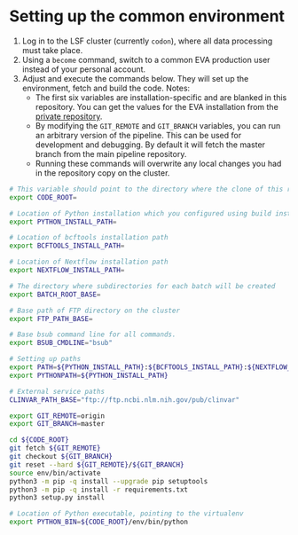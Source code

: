 # Setting up the common environment

1. Log in to the LSF cluster (currently `codon`), where all data processing must take place.
1. Using a `become` command, switch to a common EVA production user instead of your personal account.
1. Adjust and execute the commands below. They will set up the environment, fetch and build the code. Notes:
    - The first six variables are installation-specific and are blanked in this repository. You can get the values for the EVA installation from the [private repository](https://github.com/EBIvariation/configuration/blob/master/open-targets-configuration.md).
    - By modifying the `GIT_REMOTE` and `GIT_BRANCH` variables, you can run an arbitrary version of the pipeline. This can be used for development and debugging. By default it will fetch the master branch from the main pipeline repository.
    - Running these commands will overwrite any local changes you had in the repository copy on the cluster.

```bash
# This variable should point to the directory where the clone of this repository is located on the cluster
export CODE_ROOT=

# Location of Python installation which you configured using build instructions
export PYTHON_INSTALL_PATH=

# Location of bcftools installation path
export BCFTOOLS_INSTALL_PATH=

# Location of Nextflow installation path
export NEXTFLOW_INSTALL_PATH=

# The directory where subdirectories for each batch will be created
export BATCH_ROOT_BASE=

# Base path of FTP directory on the cluster
export FTP_PATH_BASE=

# Base bsub command line for all commands.
export BSUB_CMDLINE="bsub"

# Setting up paths
export PATH=${PYTHON_INSTALL_PATH}:${BCFTOOLS_INSTALL_PATH}:${NEXTFLOW_INSTALL_PATH}:$PATH
export PYTHONPATH=${PYTHON_INSTALL_PATH}

# External service paths
CLINVAR_PATH_BASE="ftp://ftp.ncbi.nlm.nih.gov/pub/clinvar"

export GIT_REMOTE=origin
export GIT_BRANCH=master

cd ${CODE_ROOT}
git fetch ${GIT_REMOTE}
git checkout ${GIT_BRANCH}
git reset --hard ${GIT_REMOTE}/${GIT_BRANCH}
source env/bin/activate
python3 -m pip -q install --upgrade pip setuptools
python3 -m pip -q install -r requirements.txt
python3 setup.py install

# Location of Python executable, pointing to the virtualenv
export PYTHON_BIN=${CODE_ROOT}/env/bin/python
```
